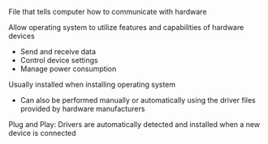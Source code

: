 File that tells computer how to communicate with hardware

Allow operating system to utilize features and capabilities of hardware devices
- Send and receive data
- Control device settings
- Manage power consumption

Usually installed when installing operating system
- Can also be performed manually or automatically using the driver files provided by hardware manufacturers

Plug and Play: Drivers are automatically detected and installed when a new device is connected 


